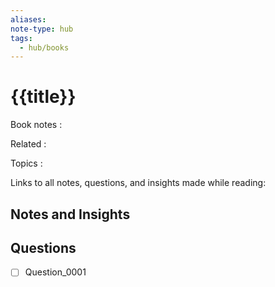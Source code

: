 ```yaml
---
aliases: 
note-type: hub
tags:
  - hub/books
---
```


# {{title}}

Book notes : 

Related : 

Topics : 

Links to all notes, questions, and insights made while reading:

## Notes and Insights

## Questions

- [ ] Question_0001
